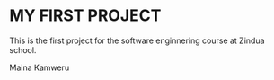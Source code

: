 # MY FIRST PROJECT
This is the first project for the software enginnering course at Zindua school.

Maina Kamweru
